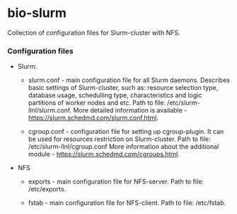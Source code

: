 # bio-slurm

Collection of configuration files for Slurm-cluster with NFS. 

### Configuration files

- Slurm: 

  - slurm.conf - main configuration file for all Slurm daemons. Describes basic settings of Slurm-cluster, such as: resource selection type, database  usage, schedulling type, characteristics and logic partitions of worker nodes and etc. Path to file: /etc/slurm-llnl/slurm.conf. More detailed    information is available -  https://slurm.schedmd.com/slurm.conf.html.

  - cgroup.conf - configuration file for setting up cgroup-plugin. It can be used for resources restriction on Slurm-cluster. Path to file: /etc/slurm-llnl/cgroup.conf More information about the additional module - https://slurm.schedmd.com/cgroups.html. 
  
 - NFS
    - exports - main configuration file for NFS-server. Path to file: /etc/exports. 
 
    - fstab - main configuration file for NFS-client. Path to file: /etc/fstab. 




